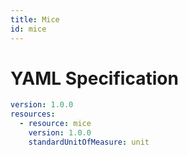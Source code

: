 ```yaml
---
title: Mice
id: mice
---
```




# YAML Specification

```yaml
version: 1.0.0
resources: 
  - resource: mice
    version: 1.0.0
    standardUnitOfMeasure: unit
```



